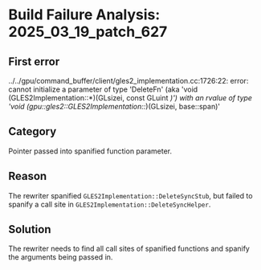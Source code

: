 # Build Failure Analysis: 2025_03_19_patch_627

## First error

../../gpu/command_buffer/client/gles2_implementation.cc:1726:22: error: cannot initialize a parameter of type 'DeleteFn' (aka 'void (GLES2Implementation::*)(GLsizei, const GLuint *)') with an rvalue of type 'void (gpu::gles2::GLES2Implementation::*)(GLsizei, base::span<const GLuint>)'

## Category
Pointer passed into spanified function parameter.

## Reason
The rewriter spanified `GLES2Implementation::DeleteSyncStub`, but failed to spanify a call site in `GLES2Implementation::DeleteSyncHelper`.

## Solution
The rewriter needs to find all call sites of spanified functions and spanify the arguments being passed in.